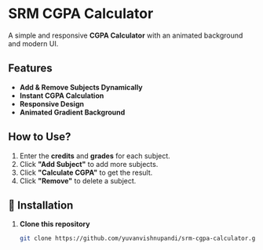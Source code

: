# SRM CGPA Calculator

A simple and responsive **CGPA Calculator** with an animated background and modern UI.  

## Features
- **Add & Remove Subjects Dynamically**
- **Instant CGPA Calculation**
- **Responsive Design**
- **Animated Gradient Background**


## How to Use?
1. Enter the **credits** and **grades** for each subject.
2. Click **"Add Subject"** to add more subjects.
3. Click **"Calculate CGPA"** to get the result.
4. Click **"Remove"** to delete a subject.

## 🚀 Installation
1. **Clone this repository**  
   ```bash
   git clone https://github.com/yuvanvishnupandi/srm-cgpa-calculator.git
